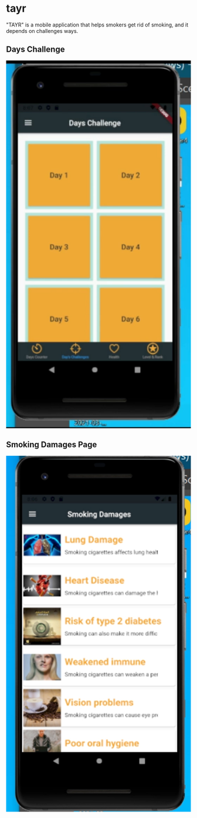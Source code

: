 # tayr
 
"TAYR" is a mobile application that helps smokers get rid of smoking, and it depends on challenges ways.


## Days Challenge
![Image](https://raw.githubusercontent.com/abbas-abdelrhman/tayr/main/days%20challenge.png)

## Smoking Damages Page
![Image](https://raw.githubusercontent.com/abbas-abdelrhman/tayr/main/smoking%20damages.png)
 
